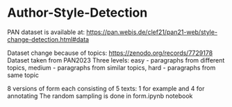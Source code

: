 # Author-Style-Detection

PAN dataset is available at:
https://pan.webis.de/clef21/pan21-web/style-change-detection.html#data

Dataset change because of topics: https://zenodo.org/records/7729178
Dataset taken from PAN2023
Three levels: easy - paragraphs from different topics, medium - paragraphs from similar topics, hard - paragraphs from same topic

8 versions of form each consisting of 5 texts: 1 for example and 4 for annotating
The random sampling is done in form.ipynb notebook
